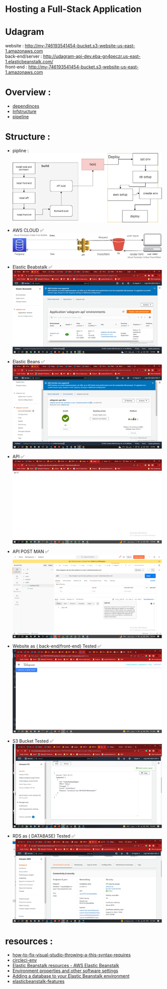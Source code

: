 # Hosting a Full-Stack Application



# Udagram

website : http://my-746193541454-bucket.s3-website-us-east-1.amazonaws.com
<br>
back-end/server : http://udagram-api-dev.eba-gn4peczr.us-east-1.elasticbeanstalk.com/
<br>
front-end : http://my-746193541454-bucket.s3-website-us-east-1.amazonaws.com

# Overview :
- [dependinces](docs/dependinces.md.md)  
- [Infstructure](docs/Infstructure.md)
- [pipeline](docs/.pipeline.md)


# Structure :
-  pipline :
 ![pipline](/screenshot/pipline.jpg)

-  AWS CLOUD ✅ 
  ![aws_cloud](/screenshot/AWS_Cloud.jpg)

-  Elastic Beabstalk ✅  
  ![RDS](/screenshot/Screenshot%20(10).png)

-  Elastic Beans  ✅  
  ![aws_cloud](/screenshot/Screenshot%20(11).png)

- API ✅
  ![API](/screenshot/Screenshot%20(13).png)

-  API POST MAN ✅
  ![API](/screenshot/Screenshot%20(14).png)

- Website as ( back-end/front-end) Tested ✅
  ![API](/screenshot/Screenshot%20(15).png)

- S3 Bucket  Tested ✅
  ![API](/screenshot/Screenshot%20(16).png)

- RDS as ( DATABASE) Tested ✅
  ![API](/screenshot/Screenshot%20(17).png)

# resources :
- [how-to-fix-visual-studio-throwing-a-this-syntax-requires](https://www.koskila.net/how-to-fix-visual-studio-throwing-a-this-syntax-requires-an-imported-helper-named-__spreadarray-which-does-not-exist-in-tslib-consider-upgrading-your-version-of-tslib/)  
- [circleci-env](https://app.circleci.com/settings/project/github/Turria101/udagram-api/environment-variables?return-to=https%3A%2F%2Fapp.circleci.com%2Fpipelines%2Fgithub%2FTurria101%2Fudagram-api%3Ffilter%3Dmine)  
- [Elastic Beanstalk resources - AWS Elastic Beanstalk](https://docs.aws.amazon.com/elasticbeanstalk/latest/dg/RelatedResources.html?icmpid=docs_elasticbeanstalk_console)  
- [Environment properties and other software settings](https://docs.aws.amazon.com/elasticbeanstalk/latest/dg/environments-cfg-softwaresettings.html?icmpid=docs_elasticbeanstalk_console)  
- [Adding a database to your Elastic Beanstalk environment](https://docs.aws.amazon.com/elasticbeanstalk/latest/dg/using-features.managing.db.html)  
- [elasticbeanstalk-features](https://docs.aws.amazon.com/elasticbeanstalk/latest/dg/using-features.managing.db.html)  
